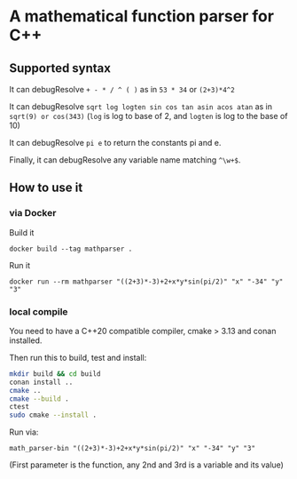 # A mathematical function parser for C++

## Supported syntax

It can debugResolve `+ - * / ^ ( )` as in `53 * 34` or `(2+3)*4^2`

It can debugResolve `sqrt log logten sin cos tan asin acos atan` as in `sqrt(9) or cos(343)` (`log` is log to base of 2, and `logten` is log to the base of 10)

It can debugResolve `pi e` to return the constants pi and e.

Finally, it can debugResolve any variable name matching `^\w+$`.

## How to use it

### via Docker

Build it

```
docker build --tag mathparser .
```

Run it

```
docker run --rm mathparser "((2+3)*-3)+2+x*y*sin(pi/2)" "x" "-34" "y" "3"
```

### local compile

You need to have a C++20 compatible compiler, cmake > 3.13 and conan installed.

Then run this to build, test and install:

```bash
mkdir build && cd build
conan install ..
cmake ..
cmake --build .
ctest
sudo cmake --install . 
```

Run via:

```
math_parser-bin "((2+3)*-3)+2+x*y*sin(pi/2)" "x" "-34" "y" "3"
```

(First parameter is the function, any 2nd and 3rd is a variable and its value)

